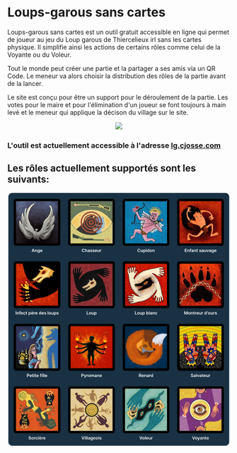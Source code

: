 # Loups-garous sans cartes

Loups-garous sans cartes est un outil gratuit accessible en ligne qui permet de joueur au jeu du Loup garous de Thiercelieux irl sans les cartes physique.
Il simplifie ainsi les actions de certains rôles comme celui de la Voyante ou du Voleur.

Tout le monde peut créer une partie et la partager a ses amis via un QR Code. Le meneur va alors choisir la distribution des rôles de la partie avant de la lancer.

Le site est conçu pour être un support pour le déroulement de la partie. Les votes pour le maire et pour l'élimination d'un joueur se font toujours à main levé et le meneur qui applique la décison du village sur le site.

<p align="center">
	<a href="https://github.com/clementjosse/loupsgarous"><img src="https://github.com/ClementJosse/ClementJosse/raw/main/assets/loupsgarous.gif" width="600"></a>
</p>

### L'outil est actuellement accessible à l'adresse **[lg.cjosse.com](https://www.lg.cjosse.com/)**

## Les rôles actuellement supportés sont les suivants:
<p align="center">
	<img src="./src/assets/roles.png" width="500">
</p>
